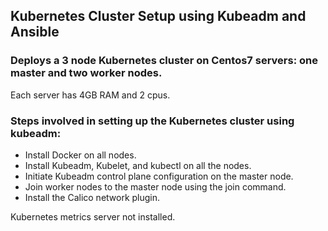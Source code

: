 ## Kubernetes Cluster Setup using Kubeadm and Ansible

### Deploys a 3 node Kubernetes cluster on Centos7 servers: one master and two worker nodes.

Each server has 4GB RAM and 2 cpus.

### Steps involved in setting up the Kubernetes cluster using kubeadm:
* Install Docker on all nodes.
* Install Kubeadm, Kubelet, and kubectl on all the nodes.
* Initiate Kubeadm control plane configuration on the master node.
* Join worker nodes to the master node using the join command.
* Install the Calico network plugin.

Kubernetes metrics server not installed.
